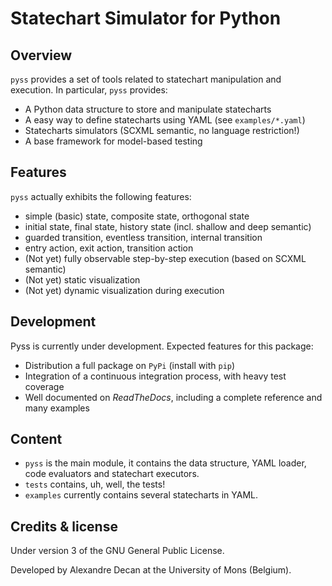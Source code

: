 # Statechart Simulator for Python

## Overview

`pyss` provides a set of tools related to statechart manipulation and execution.
In particular, `pyss` provides:
 - A Python data structure to store and manipulate statecharts
 - A easy way to define statecharts using YAML (see `examples/*.yaml`)
 - Statecharts simulators (SCXML semantic, no language restriction!)
 - A base framework for model-based testing


## Features

`pyss` actually exhibits the following features:
 - simple (basic) state, composite state, orthogonal state
 - initial state, final state, history state (incl. shallow and deep semantic)
 - guarded transition, eventless transition, internal transition
 - entry action, exit action, transition action
 - (Not yet) fully observable step-by-step execution (based on SCXML semantic)
 - (Not yet) static visualization
 - (Not yet) dynamic visualization during execution


## Development

Pyss is currently under development.
Expected features for this package:
 - Distribution a full package on `PyPi` (install with `pip`)
 - Integration of a continuous integration process, with heavy test coverage
 - Well documented on *ReadTheDocs*, including a complete reference and many examples


## Content

 - `pyss` is the main module, it contains the data structure,
 YAML loader, code evaluators and statechart executors.
 - `tests` contains, uh, well, the tests!
 - `examples` currently contains several statecharts in YAML.


## Credits & license

Under version 3 of the GNU General Public License.

Developed by Alexandre Decan at the University of Mons (Belgium).